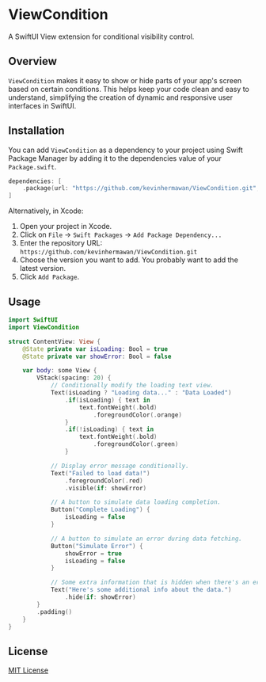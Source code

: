 # ViewCondition

A SwiftUI View extension for conditional visibility control.

## Overview

`ViewCondition` makes it easy to show or hide parts of your app's screen based on certain conditions. This helps keep your code clean and easy to understand, simplifying the creation of dynamic and responsive user interfaces in SwiftUI.

## Installation

You can add `ViewCondition` as a dependency to your project using Swift Package Manager by adding it to the dependencies value of your `Package.swift`.

```swift
dependencies: [
    .package(url: "https://github.com/kevinhermawan/ViewCondition.git", .upToNextMajor(from: "1.0.0"))
]
```

Alternatively, in Xcode:

1. Open your project in Xcode.
2. Click on `File` -> `Swift Packages` -> `Add Package Dependency...`
3. Enter the repository URL: `https://github.com/kevinhermawan/ViewCondition.git`
4. Choose the version you want to add. You probably want to add the latest version.
5. Click `Add Package`.

## Usage

```swift
import SwiftUI
import ViewCondition

struct ContentView: View {
    @State private var isLoading: Bool = true
    @State private var showError: Bool = false

    var body: some View {
        VStack(spacing: 20) {
            // Conditionally modify the loading text view.
            Text(isLoading ? "Loading data..." : "Data Loaded")
                .if(isLoading) { text in
                    text.fontWeight(.bold)
                        .foregroundColor(.orange)
                }
                .if(!isLoading) { text in
                    text.fontWeight(.bold)
                        .foregroundColor(.green)
                }

            // Display error message conditionally.
            Text("Failed to load data!")
                .foregroundColor(.red)
                .visible(if: showError)

            // A button to simulate data loading completion.
            Button("Complete Loading") {
                isLoading = false
            }

            // A button to simulate an error during data fetching.
            Button("Simulate Error") {
                showError = true
                isLoading = false
            }

            // Some extra information that is hidden when there's an error.
            Text("Here's some additional info about the data.")
                .hide(if: showError)
        }
        .padding()
    }
}
```

## License

[MIT License](/LICENSE)
